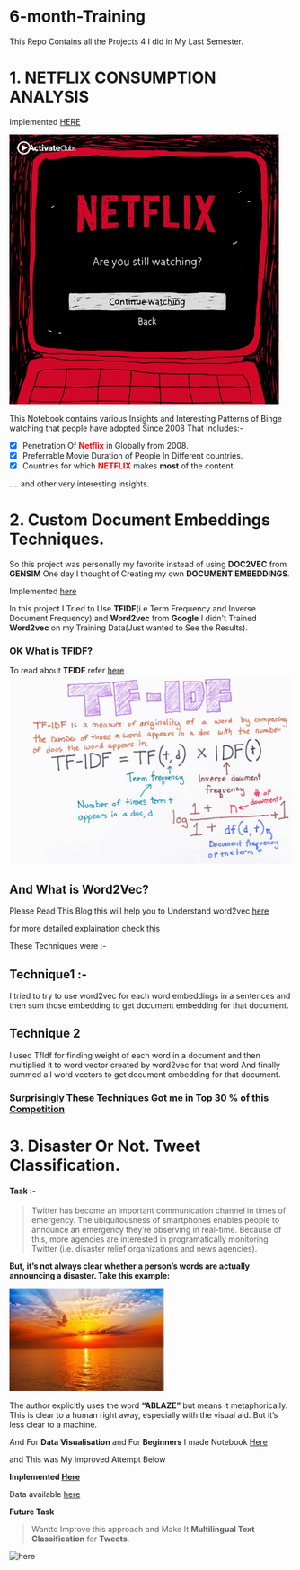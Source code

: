 # 6-month-Training
This Repo Contains all the Projects 4 I did in My Last Semester.

# 1. NETFLIX CONSUMPTION ANALYSIS 
Implemented  [HERE](https://www.kaggle.com/sahib12/netflix-analysis)

![here](PROJECT-1/netflix.gif)

This Notebook contains various Insights and Interesting Patterns of Binge watching that people have adopted
Since 2008 That Includes:-
- [x] Penetration Of <font color="red">**Netflix**</font> in Globally from 2008.
- [x] Preferrable Movie Duration of People In Different countries.
- [x] Countries for which <font color="red">**NETFLIX**</font> makes **most** of the content.

.... and other very interesting insights.


# 2. Custom Document Embeddings Techniques.

So this project was personally my favorite instead of using **DOC2VEC** from **GENSIM** One day I thought of Creating my own 
**DOCUMENT EMBEDDINGS**.

Implemented [here](https://www.kaggle.com/sahib12/document-embedding-techniques)

In this project I Tried to Use **TFIDF**(i.e Term Frequency and Inverse Document Frequency) and
**Word2vec** from **Google** I didn't Trained **Word2vec** on my Training Data(Just wanted to See the Results).

### OK What is TFIDF?
To read about **TFIDF** refer [here](https://towardsdatascience.com/natural-language-processing-feature-engineering-using-tf-idf-e8b9d00e7e76)
![here](PROJECT-2/tfidf.png)

## And What is Word2Vec?
Please Read This Blog this will help you to Understand word2vec
[here](https://www.freecodecamp.org/news/how-to-get-started-with-word2vec-and-then-how-to-make-it-work-d0a2fca9dad3/)

for more detailed explaination check [this](http://mccormickml.com/2016/04/19/word2vec-tutorial-the-skip-gram-model/)

These Techniques were :-

## Technique1 :-
I tried to try to use word2vec for each word embeddings in a sentences and then sum those embedding to get document embedding for that document.

## Technique 2
I used TfIdf for finding weight of each word in a document and then multiplied it to word vector created by word2vec for that word
And finally summed all word vectors to get document embedding for that document.



### Surprisingly These Techniques Got me in Top 30 % of this [Competition](https://www.kaggle.com/c/nlp-getting-started)




# 3. Disaster Or Not. Tweet Classification.
#### Task :-

> Twitter has become an important communication channel in times of emergency.
> The ubiquitousness of smartphones enables people to announce an emergency they’re observing in real-time. Because of this,  more agencies are interested in programatically monitoring Twitter (i.e. disaster relief organizations and news agencies).

**But, it’s not always clear whether a person’s words are actually announcing a disaster. Take this example:**

![here](PROJECT-3/sunrise.jpeg)

The author explicitly uses the word **“ABLAZE”** but means it metaphorically. This is clear to a human right away, especially with the visual aid. But it’s less clear to a machine.

And For **Data Visualisation** and For **Beginners** I made Notebook [Here](PROJECT-3/nlp-starter-for-beginners.ipynb)

and This was My Improved Attempt Below

**Implemented [Here](PROJECT-3/nbsvm-for-twitter-comment-classification.ipynb)**

Data available [here](PROJECT-3/nlp-getting-started)  

**Future Task**
> Wantto Improve this approach and Make It **Multilingual Text Classification** for **Tweets**.

![here](https://cdn.memegenerator.es/imagenes/memes/full/3/25/3254012.jpg)
